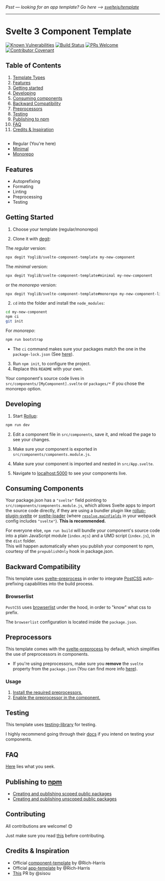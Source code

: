 _Psst — looking for an app template? Go here --> [sveltejs/template](https://github.com/sveltejs/template)_

---

# Svelte 3 Component Template

[![Known Vulnerabilities](https://snyk.io/test/github/YogliB/svelte-component-template/badge.svg)](https://snyk.io/test/github/YogliB/svelte-component-template)
[![Build Status](https://travis-ci.org/YogliB/svelte-component-template.svg?branch=master)](https://travis-ci.org/YogliB/svelte-component-template)
[![PRs Welcome](https://img.shields.io/badge/PRs-welcome-brightgreen.svg)](http://makeapullrequest.com)
[![Contributor Covenant](https://img.shields.io/badge/Contributor%20Covenant-v2.0%20adopted-ff69b4.svg)](code-of-conduct.md)


## Table of Contents

1. [Template Types](#options)
1. [Features](#features)
1. [Getting started](#getting-started)
1. [Developing](#developing)
1. [Consuming components](#consuming-components)
1. [Backward Compatibility](#backward-compatibility)
1. [Preprocessors](#preprocessors)
1. [Testing](#testing)
1. [Publishing to npm](publishing-to-npm)
1. [FAQ](faq)
1. [Credits & Inspiration](#credits-&-inspiration)

##

-   Regular (You're here)
-   [Minimal](https://github.com/YogliB/svelte-component-template/tree/minimal)
-   [Monorepo](https://github.com/YogliB/svelte-component-template/tree/monorepo)

## Features

-   Autoprefixing
-   Formating
-   Linting
-   Preprocessing
-   Testing

## Getting Started

1. Choose your template (regular/monorepo)

1. Clone it with [degit](https://github.com/Rich-Harris/degit):

The _regular_ version:

```bash
npx degit YogliB/svelte-component-template my-new-component
```

The _minimal_ version:

```bash
npx degit YogliB/svelte-component-template#minimal my-new-component
```

or the _monorepo_ version:

```bash
npx degit YogliB/svelte-component-template#monorepo my-new-component-library
```

2. `cd` into the folder and install the `node_modules`:

```bash
cd my-new-component
npm ci
git init
```

For _monorepo_:

```bash
npm run bootstrap
```

-   The `ci` command makes sure your packages match the one in the `package-lock.json` (See [here](https://docs.npmjs.com/cli/ci.html)).

3. Run `npm init`, to configure the project.
4. Replace this `README` with your own.

Your component's source code lives in `src/components/[MyComponent].svelte` or `packages/*` if you chose the monorepo option.

## Developing

1. Start [Rollup](https://rollupjs.org):

```bash
npm run dev
```

2. Edit a component file in `src/components`, save it, and reload the page to see your changes.

3. Make sure your component is exported in `src/components/components.module.js`.

4. Make sure your component is imported and nested in `src/App.svelte`.

5. Navigate to [localhost:5000](http://localhost:5000) to see your components live.

## Consuming Components

Your package.json has a `"svelte"` field pointing to `src/components/components.module.js`, which allows Svelte apps to import the source code directly, if they are using a bundler plugin like [rollup-plugin-svelte](https://github.com/rollup/rollup-plugin-svelte) or [svelte-loader](https://github.com/sveltejs/svelte-loader) (where [`resolve.mainFields`](https://webpack.js.org/configuration/resolve/#resolve-mainfields) in your webpack config includes `"svelte"`). **This is recommended.**

For everyone else, `npm run build` will bundle your component's source code into a plain JavaScript module (`index.mjs`) and a UMD script (`index.js`), in the `dist` folder.<br>
This will happen automatically when you publish your component to npm, courtesy of the `prepublishOnly` hook in package.json.

## Backward Compatibility

This template uses [svelte-preprocess](https://github.com/kaisermann/svelte-preprocess) in order to integrate [PostCSS](https://postcss.org) auto-prefixing capabilities into the build process.

### Browserlist

`PostCSS` uses [browserlist](https://github.com/browserslist/browserslist) under the hood, in order to "know" what css to prefix.

The `browserlist` configuration is located inside the `package.json`.

## Preprocessors

This template comes with the [svelte-preprocess](https://github.com/kaisermann/svelte-preprocess) by default, which simplifies the use of preprocessors in components.

- If you're using preprocessors, make sure you **remove** the `svelte` property from the `package.json` (You can find more info [here](https://github.com/sveltejs/component-template/issues/8)).

### Usage

1. [Install the required preprocessors.](https://github.com/kaisermann/svelte-preprocess#installation)
2. [Enable the preprocessor in the component.](https://github.com/kaisermann/svelte-preprocess#preprocessors-support)

## Testing

This template uses [testing-library](https://testing-library.com) for testing.

I highly recommend going through their [docs](https://testing-library.com/docs/svelte-testing-library/intro) if you intend on testing your components.

## FAQ
[Here](../master/FAQ.md) lies what you seek.

## Publishing to [npm](https://www.npmjs.com)

-   [Creating and publishing scoped public packages](https://docs.npmjs.com/creating-and-publishing-scoped-public-packages)
-   [Creating and publishing unscoped public packages](https://docs.npmjs.com/creating-and-publishing-unscoped-public-packages)

## Contributing

All contributions are welcome! 😊

Just make sure you read [this](https://github.com/YogliB/svelte-component-template/blob/master/CONTRIBUTING.md) before contributing.

## Credits & Inspiration

-   Official [component-template](https://github.com/sveltejs/component-template) by @Rich-Harris
-   Official [app-template](https://github.com/sveltejs/template) by @Rich-Harris
-   [This](https://github.com/sveltejs/component-template/pull/5) PR by @sisou
